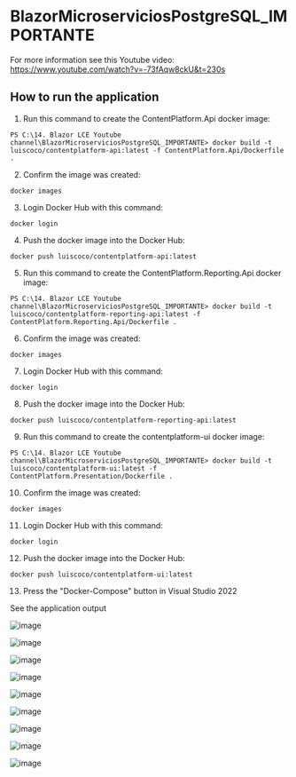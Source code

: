 # BlazorMicroserviciosPostgreSQL_IMPORTANTE

For more information see this Youtube video: https://www.youtube.com/watch?v=-73fAqw8ckU&t=230s

## How to run the application

1. Run this command to create the ContentPlatform.Api docker image:

```
PS C:\14. Blazor LCE Youtube channel\BlazorMicroserviciosPostgreSQL_IMPORTANTE> docker build -t luiscoco/contentplatform-api:latest -f ContentPlatform.Api/Dockerfile .
```

2. Confirm the image was created:

```
docker images
```

3. Login Docker Hub with this command:

```
docker login
```

4. Push the docker image into the Docker Hub:

```
docker push luiscoco/contentplatform-api:latest
```

5.  Run this command to create the ContentPlatform.Reporting.Api docker image:

```
PS C:\14. Blazor LCE Youtube channel\BlazorMicroserviciosPostgreSQL_IMPORTANTE> docker build -t luiscoco/contentplatform-reporting-api:latest -f ContentPlatform.Reporting.Api/Dockerfile .
```

6. Confirm the image was created:

```
docker images
```

7. Login Docker Hub with this command:

```
docker login
```

8. Push the docker image into the Docker Hub:

```
docker push luiscoco/contentplatform-reporting-api:latest
```

9. Run this command to create the contentplatform-ui docker image:

```
PS C:\14. Blazor LCE Youtube channel\BlazorMicroserviciosPostgreSQL_IMPORTANTE> docker build -t luiscoco/contentplatform-ui:latest -f ContentPlatform.Presentation/Dockerfile .
```

10. Confirm the image was created:

```
docker images
```

11. Login Docker Hub with this command:

```
docker login
```

12. Push the docker image into the Docker Hub:

```
docker push luiscoco/contentplatform-ui:latest
```

13. Press the "Docker-Compose" button in Visual Studio 2022

See the application output

![image](https://github.com/user-attachments/assets/4697bff1-e05d-4baa-9ba2-f891f365b337)

![image](https://github.com/user-attachments/assets/014c6759-2104-4158-8168-35c7b02205d6)

![image](https://github.com/user-attachments/assets/cff8bb33-643a-4840-8eaa-aeac03844608)

![image](https://github.com/user-attachments/assets/8109788f-7f27-4c06-b400-35a7df7c034b)

![image](https://github.com/user-attachments/assets/e96b5399-3b31-412d-9252-fc3f235f55e5)

![image](https://github.com/user-attachments/assets/0f659174-28b6-468c-b9df-21ded183346e)

![image](https://github.com/user-attachments/assets/0e584cca-2b92-4743-8a20-e046d2247d71)

![image](https://github.com/user-attachments/assets/84b16f15-bc44-4f74-8ae6-e82b8faa9a72)

![image](https://github.com/user-attachments/assets/77f10d00-cb81-4646-85cd-95762fcc971a)


